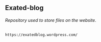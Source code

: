 ## Exated-blog

###### Repository used to store files on the website.
    https://exatedblog.wordpress.com/
